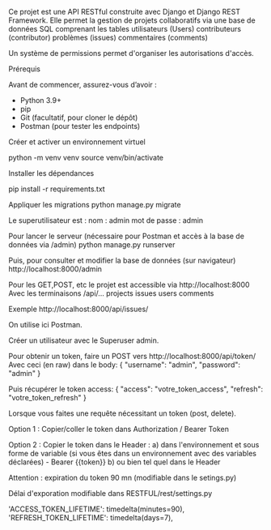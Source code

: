 Ce projet est une API RESTful construite avec Django
et Django REST Framework. 
Elle permet la gestion de projets collaboratifs via une base de données SQL comprenant les tables
utilisateurs (Users)
contributeurs (contributor)
problèmes (issues)
commentaires (comments) 

Un système de permissions permet d'organiser les autorisations d'accès.

Prérequis

Avant de commencer, assurez-vous d’avoir :

- Python 3.9+
- pip
- Git (facultatif, pour cloner le dépôt)
- Postman (pour tester les endpoints)

Créer et activer un environnement virtuel

python -m venv venv
source venv/bin/activate

Installer les dépendances

pip install -r requirements.txt

Appliquer les migrations
python manage.py migrate

Le superutilisateur est : 
nom : admin
mot de passe : admin

Pour lancer le serveur (nécessaire pour Postman et accès à la base de données via /admin)
python manage.py runserver

Puis, pour consulter et modifier la base de données (sur navigateur)
http://localhost:8000/admin


Pour les GET,POST, etc le projet est accessible via http://localhost:8000
Avec les terminaisons /api/...
projects
issues
users
comments

Exemple http://localhost:8000/api/issues/

On utilise ici Postman.

Créer un utilisateur avec le Superuser admin.

Pour obtenir un token, faire un POST vers http://localhost:8000/api/token/
Avec ceci (en raw) dans le body:
{
  "username": "admin",
  "password": "admin"
}

Puis récupérer le token access:
{
  "access": "votre_token_access",
  "refresh": "votre_token_refresh"
}


Lorsque vous faites une requête nécessitant un token (post, delete).

Option 1 : Copier/coller le token dans Authorization / Bearer Token

Option 2 : 
Copier le token dans le Header : 
a) dans l'environnement et sous forme de variable (si vous êtes dans un environnement avec des variables déclarées) - Bearer {{token}} 
b) ou bien tel quel dans le Header


Attention : expiration du token 90 mn (modifiable dans le setings.py)

Délai d'exporation modifiable dans RESTFUL/rest/settings.py

 'ACCESS_TOKEN_LIFETIME': timedelta(minutes=90),
 'REFRESH_TOKEN_LIFETIME': timedelta(days=7),